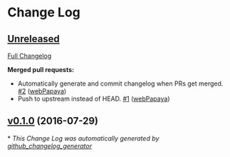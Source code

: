 # Change Log

## [Unreleased](https://github.com/crewmeister/crewmeister-util.js/tree/HEAD)

[Full Changelog](https://github.com/crewmeister/crewmeister-util.js/compare/v0.1.0...HEAD)

**Merged pull requests:**

- Automatically generate and commit changelog when PRs get merged. [\#2](https://github.com/crewmeister/crewmeister-util.js/pull/2) ([webPapaya](https://github.com/webPapaya))
- Push to upstream instead of HEAD. [\#1](https://github.com/crewmeister/crewmeister-util.js/pull/1) ([webPapaya](https://github.com/webPapaya))

## [v0.1.0](https://github.com/crewmeister/crewmeister-util.js/tree/v0.1.0) (2016-07-29)


\* *This Change Log was automatically generated by [github_changelog_generator](https://github.com/skywinder/Github-Changelog-Generator)*